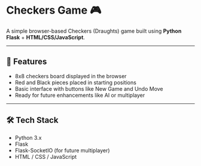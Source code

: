 # Checkers Game 🎮

A simple browser-based Checkers (Draughts) game built using **Python Flask** + **HTML/CSS/JavaScript**.  

---

## 🚀 Features
- 8x8 checkers board displayed in the browser
- Red and Black pieces placed in starting positions
- Basic interface with buttons like New Game and Undo Move
- Ready for future enhancements like AI or multiplayer

---

## 🛠 Tech Stack
- Python 3.x
- Flask
- Flask-SocketIO (for future multiplayer)
- HTML / CSS / JavaScript
